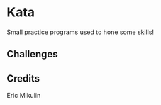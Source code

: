 # Kata
Small practice programs used to hone some skills!

## Challenges

<!-- TEMPLATE -->

## Credits

Eric Mikulin